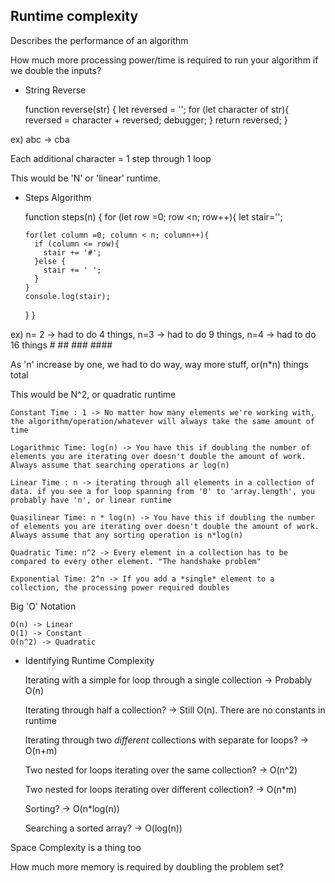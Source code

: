 ## Runtime complexity

Describes the performance of an algorithm

How much more processing power/time is required to run your algorithm if we double the inputs?

  * String Reverse
  
    function reverse(str) {
       let reversed = '';
       for (let character of str){
         reversed = character + reversed;
         debugger;
       }
       return reversed;
    }
  
  ex) abc -> cba
  
  Each additional character = 1 step through 1 loop
  
  This would be 'N' or 'linear' runtime.
  
  
  * Steps Algorithm
  
    function steps(n) {
      for (let row =0; row <n; row++){
        let stair='';

        for(let column =0; column < n; column++){
          if (column <= row){
            stair += '#';
          }else {
            stair += ' ';
          }
        }
        console.log(stair);
      }
    }
  
  ex) n= 2 -> had to do 4 things, n=3 -> had to do 9 things, n=4 -> had to do 16 things
    #
    ##
    ###
    ####
    
  As 'n' increase by one, we had to do way, way more stuff, or(n*n) things total
  
  This would be N^2, or quadratic runtime
  
  
    Constant Time : 1 -> No matter how many elements we're working with, the algorithm/operation/whatever will always take the same amount of time

    Logarithmic Time: log(n) -> You have this if doubling the number of elements you are iterating over doesn't double the amount of work. Always assume that searching operations ar log(n)
    
    Linear Time : n -> iterating through all elements in a collection of data. if you see a for loop spanning from '0' to 'array.length', you probably have 'n', or linear runtime
    
    Quasilinear Time: n * log(n) -> You have this if doubling the number of elements you are iterating over doesn't double the amount of work. Always assume that any sorting operation is n*log(n)
    
    Quadratic Time: n^2 -> Every element in a collection has to be compared to every other element. "The handshake problem"
    
    Exponential Time: 2^n -> If you add a *single* element to a collection, the processing power required doubles
    

Big 'O' Notation

    O(n) -> Linear
    O(1) -> Constant
    O(n^2) -> Quadratic

  * Identifying  Runtime Complexity
  
     Iterating with a simple for loop through a single collection -> Probably O(n)

     Iterating through half a collection? -> Still O(n). There are no constants in runtime

     Iterating through two *different* collections with separate for loops? -> O(n+m)

     Two nested for loops iterating over the same collection? -> O(n^2)

     Two nested for loops iterating over different collection? -> O(n*m)

     Sorting? -> O(n*log(n))

     Searching a sorted array? -> O(log(n))


Space Complexity is a thing too

  How much more memory is required by doubling the problem set?
    


  
